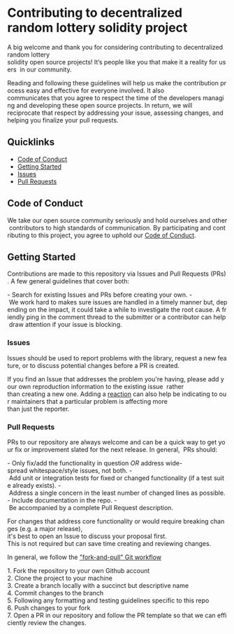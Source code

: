 # Contributing to decentralized random lottery solidity project 
  
 A big welcome and thank you for considering contributing to decentralized random lottery solidity open source projects! It’s people like you that make it a reality for users  in our community. 
  
 Reading and following these guidelines will help us make the contribution process easy and effective for everyone involved. It also  communicates that you agree to respect the time of the developers managing and developing these open source projects. In return, we will  reciprocate that respect by addressing your issue, assessing changes, and helping you finalize your pull requests. 
  
 ## Quicklinks 
  
 * [Code of Conduct](#code-of-conduct) 
 * [Getting Started](#getting-started) 
 * [Issues](#issues) 
 * [Pull Requests](#pull-requests) 

  
 ## Code of Conduct 
  
 We take our open source community seriously and hold ourselves and other contributors to high standards of communication. By participating and contributing to this project, you agree to uphold our [Code of Conduct](https://github.com/itsmdasifraza/decentralized-random-lottery-solidity/blob/main/CODE_OF_CONDUCT.md). 
  
 ## Getting Started 
  
 Contributions are made to this repository via Issues and Pull Requests (PRs). A few general guidelines that cover both: 
  
 - Search for existing Issues and PRs before creating your own. 
 - We work hard to makes sure issues are handled in a timely manner but, depending on the impact, it could take a while to investigate the root cause. A friendly ping in the comment thread to the submitter or a contributor can help draw attention if your issue is blocking.  
  
 ### Issues 
  
 Issues should be used to report problems with the library, request a new feature, or to discuss potential changes before a PR is created. 
  
 If you find an Issue that addresses the problem you're having, please add your own reproduction information to the existing issue  rather  than creating a new one. Adding a [reaction](https://github.blog/2016-03-10-add-reactions-to-pull-requests-issues-and-comments/) can also help be indicating to our maintainers that a particular problem is affecting more  than just the reporter. 
  
 ### Pull Requests 
  
 PRs to our repository are always welcome and can be a quick way to get your fix or improvement slated for the next release. In general,  PRs should: 
  
 - Only fix/add the functionality in question *OR* address wide-spread whitespace/style issues, not both. 
 - Add unit or integration tests for fixed or changed functionality (if a test suite already exists). 
 - Address a single concern in the least number of changed lines as possible. 
 - Include documentation in the repo. 
 - Be accompanied by a complete Pull Request description. 
  
 For changes that address core functionality or would require breaking changes (e.g. a major release),  it's best to open an Issue to discuss your proposal first.  This is not required but can save time creating and reviewing changes. 
  
 In general, we follow the ["fork-and-pull" Git workflow](https://github.com/susam/gitpr) 
  
 1. Fork the repository to your own Github account 
 2. Clone the project to your machine 
 3. Create a branch locally with a succinct but descriptive name 
 4. Commit changes to the branch 
 5. Following any formatting and testing guidelines specific to this repo 
 6. Push changes to your fork 
 7. Open a PR in our repository and follow the PR template so that we can efficiently review the changes. 
  
